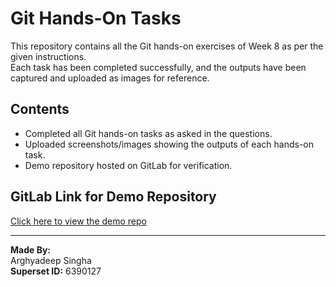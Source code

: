 # Git Hands-On Tasks

This repository contains all the Git hands-on exercises of Week 8 as per the given instructions.  
Each task has been completed successfully, and the outputs have been captured and uploaded as images for reference.

## Contents
- Completed all Git hands-on tasks as asked in the questions.
- Uploaded screenshots/images showing the outputs of each hands-on task.
- Demo repository hosted on GitLab for verification.

## GitLab Link for Demo Repository
[Click here to view the demo repo](https://github.com/04Arghya/gitDemo)  


---

**Made By:**  
Arghyadeep Singha  
**Superset ID:** 6390127